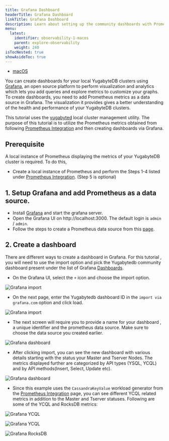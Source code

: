 ```yaml
---
title: Grafana Dashboard
headerTitle: Grafana Dashboard
linkTitle: Grafana Dashboard 
description: Learn about setting up the community dashboards with Prometheus data source using Grafana.
menu:
  latest:
    identifier: observability-1-macos
    parent: explore-observability
    weight: 240
isTocNested: true
showAsideToc: true
---
```


 <ul class="nav nav-tabs-alt nav-tabs-yb">

  <li >
    <a href="/latest/explore/observability/grafana-dashboard/macos/" class="nav-link active">
      <i class="fab fa-apple" aria-hidden="true"></i>
      macOS
    </a>
  </li>
  </ul>
   
  You can create dashboards for your local YugabyteDB clusters using [Grafana](https://grafana.com/grafana/), an open source platform to perform visualization and analytics which lets you add queries and explore metrics to customize your graphs.
  To create dashboards, you need to add Prometheus metrics as a data source in Grafana. The visualization it provides gives a better understanding of the health and performance of your YugabyteDB clusters. 

  This tutorial uses the [yugabyted](https://docs.yugabyte.com/latest/reference/configuration/yugabyted) local cluster management utility. 
  The purpose of this tutorial is to utilize the Prometheus metrics obtained from following [Prometheus Integration](https://docs.yugabyte.com/latest/explore/observability/prometheus-integration/macos/) and then  creating dashboards via Grafana.
  ## Prerequisite

  A local instance of Prometheus displaying the metrics of your YugabyteDB cluster is required. To do this,
  - Create a local instance of Prometheus and perform  the Steps 1-4 listed under [Prometheus Integration](https://docs.yugabyte.com/latest/explore/observability/prometheus-integration/macos/). (Step 5 is optional)

  ## 1. Setup Grafana and add Prometheus as a data source.
  - Install [Grafana](https://grafana.com/docs/grafana/latest/installation/mac/) and start the grafana server.
  - Open the Grafana UI on http://localhost:3000. The default login is `admin` / `admin`. 
  - Follow the steps to create a Prometheus data source from this [page](https://prometheus.io/docs/visualization/grafana/). 

  ## 2. Create a dashboard
  There are different ways to create a dashboard in Grafana. For this tutorial , you will need to use the import option and pick the Yugabytedb community dashboard present under the list of Grafana [Dashboards](https://grafana.com/grafana/dashboards/12620).

  - On the Grafana UI, select the `+` icon and choose the import option.

  ![Grafana import](/images/ce/grafana-add.png)

  - On the next page, enter the Yugabytedb dashboard ID in the `import via grafana.com` option and click load.

  ![Grafana import](/images/ce/grafana-import.png)

  - The next screen will require you to provide a name for your dashboard , a unique identifier and the prometheus data source. Make sure to choose the data source you created earlier.

  ![Grafana dashboard](/images/ce/graf-dash-details.png)

  - After clicking import, you can see the new dashboard with various details starting with the status your Master and Tserver Nodes. The metrics displayed further are categorized by API types (YSQL, YCQL) and by API methods(Insert, Select, Update etc). 

  ![Grafana dashboard](/images/ce/graf-server-status.png)

  - Since this example uses the `CassandraKeyValue` workload generator from the [Prometheus Integration](https://docs.yugabyte.com/latest/explore/observability/prometheus-integration/macos/) page, you can see different YCQL related metrics in addition to the Master and Tserver statuses. 
  Following are some of the YCQL and RocksDB metrics:

  ![Grafana YCQL](/images/ce/graf-ycql-ops.png)

  ![Grafana YCQL](/images/ce/graf-ycql-select.png)

  ![Grafana RocksDB](/images/ce/graf-rocksdb.png)










